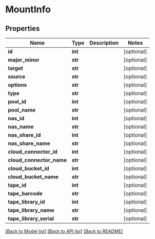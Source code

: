 # MountInfo

## Properties
Name | Type | Description | Notes
------------ | ------------- | ------------- | -------------
**id** | **int** |  | [optional] 
**major_minor** | **str** |  | [optional] 
**target** | **str** |  | [optional] 
**source** | **str** |  | [optional] 
**options** | **str** |  | [optional] 
**type** | **str** |  | [optional] 
**pool_id** | **int** |  | [optional] 
**pool_name** | **str** |  | [optional] 
**nas_id** | **int** |  | [optional] 
**nas_name** | **str** |  | [optional] 
**nas_share_id** | **int** |  | [optional] 
**nas_share_name** | **str** |  | [optional] 
**cloud_connector_id** | **int** |  | [optional] 
**cloud_connector_name** | **str** |  | [optional] 
**cloud_bucket_id** | **int** |  | [optional] 
**cloud_bucket_name** | **str** |  | [optional] 
**tape_id** | **int** |  | [optional] 
**tape_barcode** | **str** |  | [optional] 
**tape_library_id** | **int** |  | [optional] 
**tape_library_name** | **str** |  | [optional] 
**tape_library_serial** | **str** |  | [optional] 

[[Back to Model list]](../README.md#documentation-for-models) [[Back to API list]](../README.md#documentation-for-api-endpoints) [[Back to README]](../README.md)


